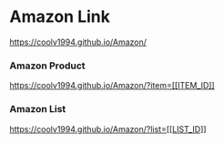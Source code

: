 # Amazon Link
https://coolv1994.github.io/Amazon/


### Amazon Product
https://coolv1994.github.io/Amazon/?item=[[ITEM_ID]]


### Amazon List
https://coolv1994.github.io/Amazon/?list=[[LIST_ID]]
